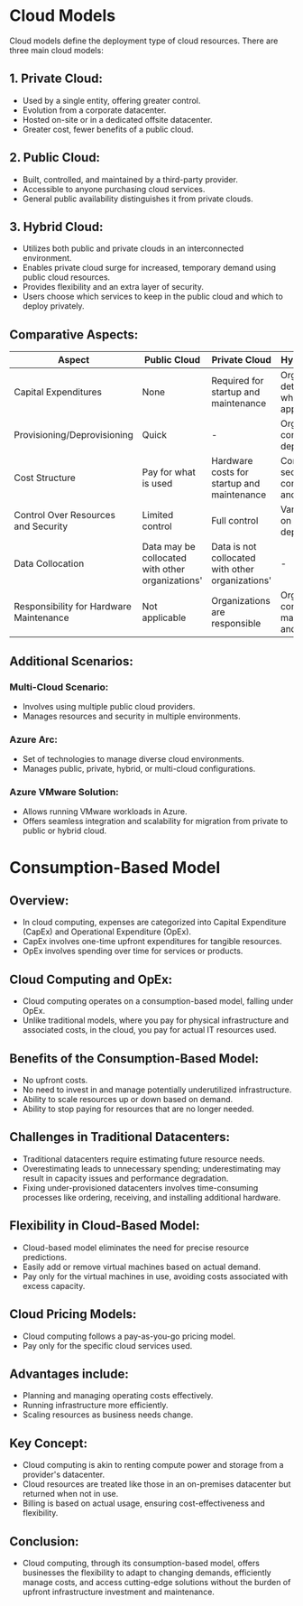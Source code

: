 # Cloud Models

Cloud models define the deployment type of cloud resources. There are three main cloud models:

## 1. Private Cloud:

- Used by a single entity, offering greater control.
- Evolution from a corporate datacenter.
- Hosted on-site or in a dedicated offsite datacenter.
- Greater cost, fewer benefits of a public cloud.

## 2. Public Cloud:

- Built, controlled, and maintained by a third-party provider.
- Accessible to anyone purchasing cloud services.
- General public availability distinguishes it from private clouds.

## 3. Hybrid Cloud:

- Utilizes both public and private clouds in an interconnected environment.
- Enables private cloud surge for increased, temporary demand using public cloud resources.
- Provides flexibility and an extra layer of security.
- Users choose which services to keep in the public cloud and which to deploy privately.

## Comparative Aspects:

| Aspect                              | Public Cloud                               | Private Cloud                                      | Hybrid Cloud                                      |
|-------------------------------------|--------------------------------------------|----------------------------------------------------|----------------------------------------------------|
| Capital Expenditures                | None                                       | Required for startup and maintenance                 | Organizations determine where to run apps           |
| Provisioning/Deprovisioning         | Quick                                      | -                                                  | Organizations control app deployment                |
| Cost Structure                      | Pay for what is used                       | Hardware costs for startup and maintenance          | Control over security, compliance, and legal        |
| Control Over Resources and Security | Limited control                            | Full control                                        | Varies based on deployment                         |
| Data Collocation                    | Data may be collocated with other organizations' | Data is not collocated with other organizations' | -                                                  |
| Responsibility for Hardware Maintenance | Not applicable                         | Organizations are responsible                      | Organizations control maintenance and updates     |

## Additional Scenarios:

### Multi-Cloud Scenario:

- Involves using multiple public cloud providers.
- Manages resources and security in multiple environments.

### Azure Arc:

- Set of technologies to manage diverse cloud environments.
- Manages public, private, hybrid, or multi-cloud configurations.

### Azure VMware Solution:

- Allows running VMware workloads in Azure.
- Offers seamless integration and scalability for migration from private to public or hybrid cloud.

# Consumption-Based Model

## Overview:

- In cloud computing, expenses are categorized into Capital Expenditure (CapEx) and Operational Expenditure (OpEx).
- CapEx involves one-time upfront expenditures for tangible resources.
- OpEx involves spending over time for services or products.

## Cloud Computing and OpEx:

- Cloud computing operates on a consumption-based model, falling under OpEx.
- Unlike traditional models, where you pay for physical infrastructure and associated costs, in the cloud, you pay for actual IT resources used.

## Benefits of the Consumption-Based Model:

- No upfront costs.
- No need to invest in and manage potentially underutilized infrastructure.
- Ability to scale resources up or down based on demand.
- Ability to stop paying for resources that are no longer needed.

## Challenges in Traditional Datacenters:

- Traditional datacenters require estimating future resource needs.
- Overestimating leads to unnecessary spending; underestimating may result in capacity issues and performance degradation.
- Fixing under-provisioned datacenters involves time-consuming processes like ordering, receiving, and installing additional hardware.

## Flexibility in Cloud-Based Model:

- Cloud-based model eliminates the need for precise resource predictions.
- Easily add or remove virtual machines based on actual demand.
- Pay only for the virtual machines in use, avoiding costs associated with excess capacity.

## Cloud Pricing Models:

- Cloud computing follows a pay-as-you-go pricing model.
- Pay only for the specific cloud services used.

## Advantages include:

- Planning and managing operating costs effectively.
- Running infrastructure more efficiently.
- Scaling resources as business needs change.

## Key Concept:

- Cloud computing is akin to renting compute power and storage from a provider's datacenter.
- Cloud resources are treated like those in an on-premises datacenter but returned when not in use.
- Billing is based on actual usage, ensuring cost-effectiveness and flexibility.

## Conclusion:

- Cloud computing, through its consumption-based model, offers businesses the flexibility to adapt to changing demands, efficiently manage costs, and access cutting-edge solutions without the burden of upfront infrastructure investment and maintenance.

